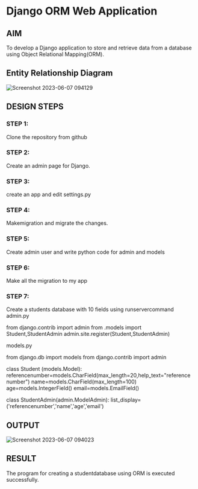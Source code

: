 # Django ORM Web Application

## AIM
To develop a Django application to store and retrieve data from a database using Object Relational Mapping(ORM).

## Entity Relationship Diagram
![Screenshot 2023-06-07 094129](https://github.com/22003399/ORM/assets/121918391/68895c63-3a7f-4d55-b690-18f009139363)
## DESIGN STEPS

### STEP 1:

   Clone the repository from github

### STEP 2:
   Create an admin page for Django.

### STEP 3:
   create an app and edit settings.py

### STEP 4:
   Makemigration and migrate the changes.

### STEP 5:
   Create admin user and write python code for admin and models

### STEP 6:
   Make all the migration to my app

### STEP 7:
   Create a students database with 10 fields using runservercommand
admin.py

from django.contrib import admin
from .models import Student,StudentAdmin
admin.site.register(Student,StudentAdmin)

models.py

from django.db import models
from django.contrib import admin

class Student (models.Model):
    referencenumber=models.CharField(max_length=20,help_text="reference number")
    name=models.CharField(max_length=100)
    age=models.IntegerField()
    email=models.EmailField()


class StudentAdmin(admin.ModelAdmin):
    list_display=('referencenumber','name','age','email')

## OUTPUT
![Screenshot 2023-06-07 094023](https://github.com/22003399/ORM/assets/121918391/40385c17-b8d9-4f34-9a0f-dc6855e32acd)
## RESULT
The program for creating a studentdatabase using ORM is executed successfully.
